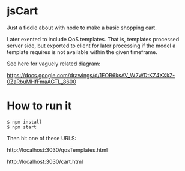 jsCart
======

Just a fiddle about with node to make a basic shopping cart.

Later exented to include QoS templates. That is, templates processed server side, but exported to client for later processing if the model a template requires is not available within the given timeframe.

See here for vaguely related diagram:

https://docs.google.com/drawings/d/1EOB6ksAV_W2WDtKZ4XXkZ-0ZaRbuMHfFmaAGTL_8600


How to run it
=============

```
$ npm install
$ npm start
```

Then hit one of these URLS:

http://localhost:3030/qosTemplates.html

http://localhost:3030/cart.html
